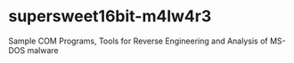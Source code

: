 # supersweet16bit-m4lw4r3
Sample COM Programs, Tools for Reverse Engineering and Analysis of MS-DOS malware
